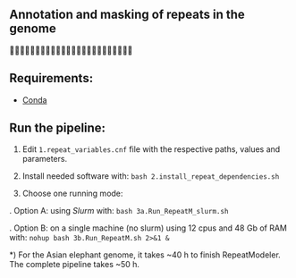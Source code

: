 ## Annotation and masking of repeats in the genome
🐘🧬😷🐘🧬😷🐘🧬😷🐘🧬😷🐘🧬😷🐘🧬😷🐘🧬😷🐘🧬😷

## Requirements:
* [Conda](https://docs.conda.io)

## Run the pipeline:

1) Edit `1.repeat_variables.cnf` file with the respective paths, values and parameters.

2) Install needed software with: `bash 2.install_repeat_dependencies.sh`

3) Choose one running mode:

. Option A: using _Slurm_ with: `bash 3a.Run_RepeatM_slurm.sh`

. Option B: on a single machine (no slurm) using 12 cpus and 48 Gb of RAM with: `nohup bash 3b.Run_RepeatM.sh 2>&1 &`


\*) For the Asian elephant genome, it takes ~40 h to finish RepeatModeler. The complete pipeline takes ~50 h.
